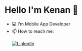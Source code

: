# Hello I'm Kenan 👋    
- 💻 I’m Mobile App Developer
- 📫 How to reach me: <br /><br />
[![LinkedIn](https://img.shields.io/badge/LinkedIn-0077B5?style=for-the-badge&logo=linkedin&logoColor=white
)](https://www.linkedin.com/in/kenan-abbaszade-161832194/)<br/>
